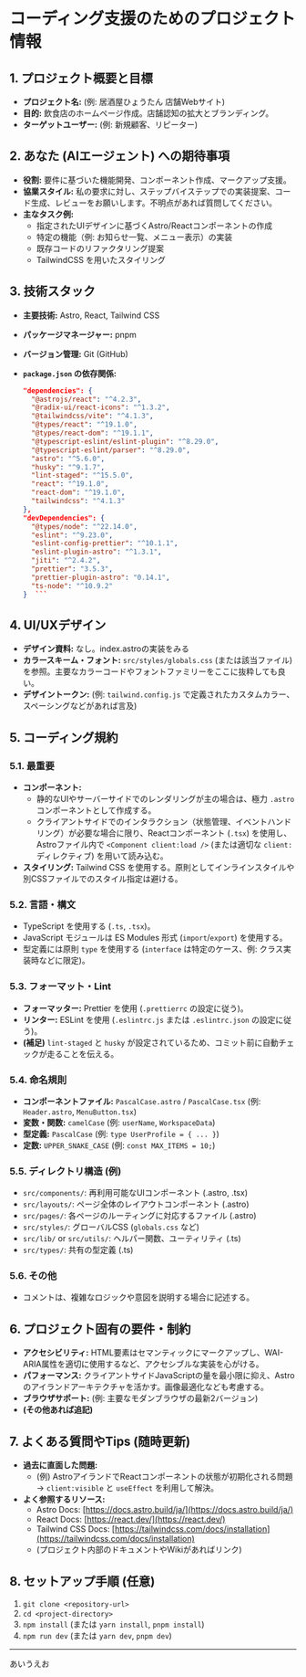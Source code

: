 # コーディング支援のためのプロジェクト情報

## 1. プロジェクト概要と目標

- **プロジェクト名:** (例: 居酒屋ひょうたん 店舗Webサイト)
- **目的:** 飲食店のホームページ作成。店舗認知の拡大とブランディング。
- **ターゲットユーザー:** (例: 新規顧客、リピーター)

## 2. あなた (AIエージェント) への期待事項

- **役割:** 要件に基づいた機能開発、コンポーネント作成、マークアップ支援。
- **協業スタイル:** 私の要求に対し、ステップバイステップでの実装提案、コード生成、レビューをお願いします。不明点があれば質問してください。
- **主なタスク例:**
  - 指定されたUIデザインに基づくAstro/Reactコンポーネントの作成
  - 特定の機能（例: お知らせ一覧、メニュー表示）の実装
  - 既存コードのリファクタリング提案
  - TailwindCSS を用いたスタイリング

## 3. 技術スタック

- **主要技術:** Astro, React, Tailwind CSS
- **パッケージマネージャー:** pnpm
- **バージョン管理:** Git (GitHub)
- **`package.json` の依存関係:**

  ````json
  "dependencies": {
    "@astrojs/react": "^4.2.3",
    "@radix-ui/react-icons": "^1.3.2",
    "@tailwindcss/vite": "^4.1.3",
    "@types/react": "^19.1.0",
    "@types/react-dom": "^19.1.1",
    "@typescript-eslint/eslint-plugin": "^8.29.0",
    "@typescript-eslint/parser": "^8.29.0",
    "astro": "^5.6.0",
    "husky": "^9.1.7",
    "lint-staged": "^15.5.0",
    "react": "^19.1.0",
    "react-dom": "^19.1.0",
    "tailwindcss": "^4.1.3"
  },
  "devDependencies": {
    "@types/node": "^22.14.0",
    "eslint": "^9.23.0",
    "eslint-config-prettier": "^10.1.1",
    "eslint-plugin-astro": "^1.3.1",
    "jiti": "^2.4.2",
    "prettier": "3.5.3",
    "prettier-plugin-astro": "0.14.1",
    "ts-node": "^10.9.2"
  }  ```


  ````

## 4. UI/UXデザイン

- **デザイン資料:** なし。index.astroの実装をみる
- **カラースキーム・フォント:** `src/styles/globals.css` (または該当ファイル) を参照。主要なカラーコードやフォントファミリーをここに抜粋しても良い。
- **デザイントークン:** (例: `tailwind.config.js` で定義されたカスタムカラー、スペーシングなどがあれば言及)

## 5. コーディング規約

### 5.1. **最重要**

- **コンポーネント:**
  - 静的なUIやサーバーサイドでのレンダリングが主の場合は、極力 `.astro` コンポーネントとして作成する。
  - クライアントサイドでのインタラクション（状態管理、イベントハンドリング）が必要な場合に限り、Reactコンポーネント (`.tsx`) を使用し、Astroファイル内で `<Component client:load />` (または適切な `client:` ディレクティブ) を用いて読み込む。
- **スタイリング:** Tailwind CSS を使用する。原則としてインラインスタイルや別CSSファイルでのスタイル指定は避ける。

### 5.2. **言語・構文**

- TypeScript を使用する (`.ts`, `.tsx`)。
- JavaScript モジュールは ES Modules 形式 (`import`/`export`) を使用する。
- 型定義には原則 `type` を使用する (`interface` は特定のケース、例: クラス実装時などに限定)。

### 5.3. **フォーマット・Lint**

- **フォーマッター:** Prettier を使用 (`.prettierrc` の設定に従う)。
- **リンター:** ESLint を使用 (`.eslintrc.js` または `.eslintrc.json` の設定に従う)。
- **(補足)** `lint-staged` と `husky` が設定されているため、コミット前に自動チェックが走ることを伝える。

### 5.4. **命名規則**

- **コンポーネントファイル:** `PascalCase.astro` / `PascalCase.tsx` (例: `Header.astro`, `MenuButton.tsx`)
- **変数・関数:** `camelCase` (例: `userName`, `WorkspaceData`)
- **型定義:** `PascalCase` (例: `type UserProfile = { ... }`)
- **定数:** `UPPER_SNAKE_CASE` (例: `const MAX_ITEMS = 10;`)

### 5.5. **ディレクトリ構造** (例)

- `src/components/`: 再利用可能なUIコンポーネント (.astro, .tsx)
- `src/layouts/`: ページ全体のレイアウトコンポーネント (.astro)
- `src/pages/`: 各ページのルーティングに対応するファイル (.astro)
- `src/styles/`: グローバルCSS (`globals.css` など)
- `src/lib/` or `src/utils/`: ヘルパー関数、ユーティリティ (.ts)
- `src/types/`: 共有の型定義 (.ts)

### 5.6. **その他**

- コメントは、複雑なロジックや意図を説明する場合に記述する。

## 6. プロジェクト固有の要件・制約

- **アクセシビリティ:** HTML要素はセマンティックにマークアップし、WAI-ARIA属性を適切に使用するなど、アクセシブルな実装を心がける。
- **パフォーマンス:** クライアントサイドJavaScriptの量を最小限に抑え、Astroのアイランドアーキテクチャを活かす。画像最適化なども考慮する。
- **ブラウザサポート:** (例: 主要なモダンブラウザの最新2バージョン)
- **(その他あれば追記)**

## 7. よくある質問やTips (随時更新)

- **過去に直面した問題:**
  - (例) AstroアイランドでReactコンポーネントの状態が初期化される問題 → `client:visible` と `useEffect` を利用して解決。
- **よく参照するリソース:**
  - Astro Docs: [https://docs.astro.build/ja/](https://docs.astro.build/ja/)
  - React Docs: [https://react.dev/](https://react.dev/)
  - Tailwind CSS Docs: [https://tailwindcss.com/docs/installation](https://tailwindcss.com/docs/installation)
  - (プロジェクト内部のドキュメントやWikiがあればリンク)

## 8. セットアップ手順 (任意)

1.  `git clone <repository-url>`
2.  `cd <project-directory>`
3.  `npm install` (または `yarn install`, `pnpm install`)
4.  `npm run dev` (または `yarn dev`, `pnpm dev`)

---

あいうえお
